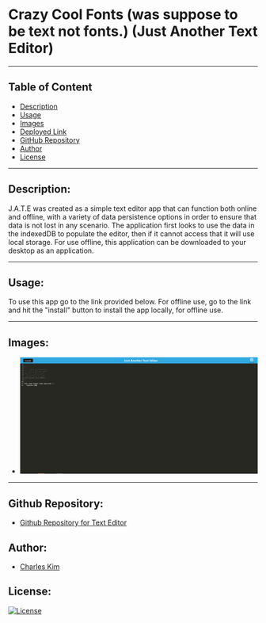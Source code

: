 # Crazy Cool Fonts (was suppose to be text not fonts.) (Just Another Text Editor)

------
## Table of Content

- [Description](#description)
- [Usage](#usage)
- [Images](#images)
- [Deployed Link](#deployed-link)
- [GitHub Repository](#github-repository)
- [Author](#author)  
- [License](#license)

------
## Description:  

J.A.T.E was created as a simple text editor app that can function both online and offline, with a variety of data persistence options in order to ensure that data is not lost in any scenario. The application first looks to use the data in the indexedDB to populate the editor, then if it cannot access that it will use local storage. For use offline, this application can be downloaded to your desktop as an application.

------
## Usage:

To use this app go to the link provided below.  For offline use, go to the link and hit the "install" button to install the app locally, for offline use.

------
## Images:

- <img src="Develop\screenshot.PNG">

------

## Github Repository:

- [Github Repository for Text Editor](https://github.com/kims1998/Crazy-Cool-Fonts)

## Author:

- [Charles Kim](https://github.com/kims1998)


## License:

[![License](https://img.shields.io/badge/License-MIT%20License-Green)](http://choosealicense.com/licenses/mit/)